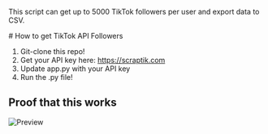 This script can get up to 5000 TikTok followers per user and export data to CSV.

# How to get TikTok API Followers
1. Git-clone this repo!
2. Get your API key here: https://scraptik.com
3. Update app.py with your API key
4. Run the .py file!

## Proof that this works
![Preview](https://i.imgur.com/QqpH74a.png)